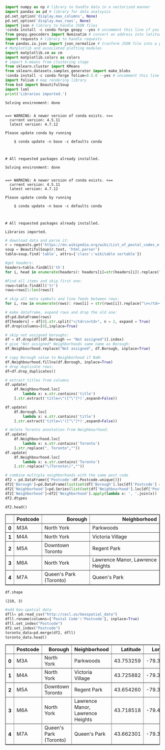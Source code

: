```python
import numpy as np # library to handle data in a vectorized manner
import pandas as pd # library for data analsysis
pd.set_option('display.max_columns', None)
pd.set_option('display.max_rows', None)
import json # library to handle JSON files
!conda install -c conda-forge geopy --yes # uncomment this line if you haven't completed the Foursquare API lab
from geopy.geocoders import Nominatim # convert an address into latitude and longitude values
import requests # library to handle requests
from pandas.io.json import json_normalize # tranform JSON file into a pandas dataframe
# Matplotlib and associated plotting modules
import matplotlib.cm as cm
import matplotlib.colors as colors
# import k-means from clustering stage
from sklearn.cluster import KMeans
from sklearn.datasets.samples_generator import make_blobs
!conda install -c conda-forge folium=0.5.0 --yes # uncomment this line if you haven't completed the Foursquare API lab
import folium # map rendering library
from bs4 import BeautifulSoup
import lxml
print('Libraries imported.')
```

    Solving environment: done
    
    
    ==> WARNING: A newer version of conda exists. <==
      current version: 4.5.11
      latest version: 4.7.12
    
    Please update conda by running
    
        $ conda update -n base -c defaults conda
    
    
    
    # All requested packages already installed.
    
    Solving environment: done
    
    
    ==> WARNING: A newer version of conda exists. <==
      current version: 4.5.11
      latest version: 4.7.12
    
    Please update conda by running
    
        $ conda update -n base -c defaults conda
    
    
    
    # All requested packages already installed.
    
    Libraries imported.



```python
# download data and parse it:
r = requests.get('https://en.wikipedia.org/wiki/List_of_postal_codes_of_Canada:_M')
soup = BeautifulSoup(r.text, 'html.parser')
table=soup.find('table', attrs={'class':'wikitable sortable'})

#get headers:
headers=table.findAll('th')
for i, head in enumerate(headers): headers[i]=str(headers[i]).replace("<th>","").replace("</th>","").replace("\n","")

#Find all items and skip first one:
rows=table.findAll('tr')
rows=rows[1:len(rows)]

# skip all meta symbols and line feeds between rows:
for i, row in enumerate(rows): rows[i] = str(rows[i]).replace("\n</td></tr>","").replace("<tr>\n<td>","")

# make dataframe, expand rows and drop the old one:
df=pd.DataFrame(rows)
df[headers] = df[0].str.split("</td>\n<td>", n = 2, expand = True) 
df.drop(columns=[0],inplace=True)

# skip not assigned boroughs:
df = df.drop(df[(df.Borough == "Not assigned")].index)
# give "Not assigned" Neighborhoods same name as Borough:
df.Neighbourhood.replace("Not assigned", df.Borough, inplace=True)

# copy Borough value to Neighborhood if NaN:
df.Neighbourhood.fillna(df.Borough, inplace=True)
# drop duplicate rows:
df=df.drop_duplicates()

# extract titles from columns
df.update(
    df.Neighbourhood.loc[
        lambda x: x.str.contains('title')
    ].str.extract('title=\"([^\"]*)',expand=False))

df.update(
    df.Borough.loc[
        lambda x: x.str.contains('title')
    ].str.extract('title=\"([^\"]*)',expand=False))

# delete Toronto annotation from Neighbourhood:
df.update(
    df.Neighbourhood.loc[
        lambda x: x.str.contains('Toronto')
    ].str.replace(", Toronto",""))
df.update(
    df.Neighbourhood.loc[
        lambda x: x.str.contains('Toronto')
    ].str.replace("\(Toronto\)",""))

# combine multiple neighborhoods with the same post code
df2 = pd.DataFrame({'Postcode':df.Postcode.unique()})
df2['Borough']=pd.DataFrame(list(set(df['Borough'].loc[df['Postcode'] == x['Postcode']])) for i, x in df2.iterrows())
df2['Neighborhood']=pd.Series(list(set(df['Neighbourhood'].loc[df['Postcode'] == x['Postcode']])) for i, x in df2.iterrows())
df2['Neighborhood']=df2['Neighborhood'].apply(lambda x: ', '.join(x))
df2.dtypes

df2.head()
```




<div>
<style scoped>
    .dataframe tbody tr th:only-of-type {
        vertical-align: middle;
    }

    .dataframe tbody tr th {
        vertical-align: top;
    }

    .dataframe thead th {
        text-align: right;
    }
</style>
<table border="1" class="dataframe">
  <thead>
    <tr style="text-align: right;">
      <th></th>
      <th>Postcode</th>
      <th>Borough</th>
      <th>Neighborhood</th>
    </tr>
  </thead>
  <tbody>
    <tr>
      <th>0</th>
      <td>M3A</td>
      <td>North York</td>
      <td>Parkwoods</td>
    </tr>
    <tr>
      <th>1</th>
      <td>M4A</td>
      <td>North York</td>
      <td>Victoria Village</td>
    </tr>
    <tr>
      <th>2</th>
      <td>M5A</td>
      <td>Downtown Toronto</td>
      <td>Regent Park</td>
    </tr>
    <tr>
      <th>3</th>
      <td>M6A</td>
      <td>North York</td>
      <td>Lawrence Manor, Lawrence Heights</td>
    </tr>
    <tr>
      <th>4</th>
      <td>M7A</td>
      <td>Queen's Park (Toronto)</td>
      <td>Queen's Park</td>
    </tr>
  </tbody>
</table>
</div>




```python
df.shape
```




    (210, 3)




```python
#add Geo-spatial data
dfll= pd.read_csv("http://cocl.us/Geospatial_data")
dfll.rename(columns={'Postal Code':'Postcode'}, inplace=True)
dfll.set_index("Postcode")
df2.set_index("Postcode")
toronto_data=pd.merge(df2, dfll)
toronto_data.head()
```




<div>
<style scoped>
    .dataframe tbody tr th:only-of-type {
        vertical-align: middle;
    }

    .dataframe tbody tr th {
        vertical-align: top;
    }

    .dataframe thead th {
        text-align: right;
    }
</style>
<table border="1" class="dataframe">
  <thead>
    <tr style="text-align: right;">
      <th></th>
      <th>Postcode</th>
      <th>Borough</th>
      <th>Neighborhood</th>
      <th>Latitude</th>
      <th>Longitude</th>
    </tr>
  </thead>
  <tbody>
    <tr>
      <th>0</th>
      <td>M3A</td>
      <td>North York</td>
      <td>Parkwoods</td>
      <td>43.753259</td>
      <td>-79.329656</td>
    </tr>
    <tr>
      <th>1</th>
      <td>M4A</td>
      <td>North York</td>
      <td>Victoria Village</td>
      <td>43.725882</td>
      <td>-79.315572</td>
    </tr>
    <tr>
      <th>2</th>
      <td>M5A</td>
      <td>Downtown Toronto</td>
      <td>Regent Park</td>
      <td>43.654260</td>
      <td>-79.360636</td>
    </tr>
    <tr>
      <th>3</th>
      <td>M6A</td>
      <td>North York</td>
      <td>Lawrence Manor, Lawrence Heights</td>
      <td>43.718518</td>
      <td>-79.464763</td>
    </tr>
    <tr>
      <th>4</th>
      <td>M7A</td>
      <td>Queen's Park (Toronto)</td>
      <td>Queen's Park</td>
      <td>43.662301</td>
      <td>-79.389494</td>
    </tr>
  </tbody>
</table>
</div>




```python

```
